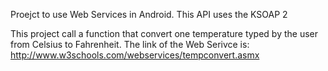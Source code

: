 Proejct to use Web Services in Android.
This API uses the KSOAP 2

This project call a function that convert one temperature typed by the user
from Celsius to Fahrenheit. The link of the Web Serivce is:
http://www.w3schools.com/webservices/tempconvert.asmx